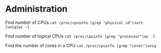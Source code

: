 # Administration

Find number of CPUs
`cat /proc/cpuinfo |grep "physical id"|sort |uniq|wc -l`

Find number of logical CPUs
`cat /proc/cpuinfo |grep "processor"|wc -l`

Find the number of cores in a CPU `cat /proc/cpuinfo |grep "cores"|uniq` 